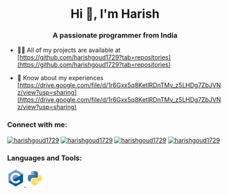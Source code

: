 <h1 align="center">Hi 👋, I'm Harish</h1>
<h3 align="center">A passionate programmer from India</h3>

- 👨‍💻 All of my projects are available at [https://github.com/harishgoud1729?tab=repositories](https://github.com/harishgoud1729?tab=repositories)

- 📄 Know about my experiences [https://drive.google.com/file/d/1r6Gxx5q8KetlRDnTMv_z5LHDg7ZbJVNz/view?usp=sharing](https://drive.google.com/file/d/1r6Gxx5q8KetlRDnTMv_z5LHDg7ZbJVNz/view?usp=sharing)

<h3 align="left">Connect with me:</h3>
<p align="left">
<a href="https://www.codechef.com/users/harishgoud1729" target="blank"><img align="center" src="https://cdn.jsdelivr.net/npm/simple-icons@3.1.0/icons/codechef.svg" alt="harishgoud1729" height="30" width="40" /></a>
<a href="https://www.hackerrank.com/harishgoud1729" target="blank"><img align="center" src="https://raw.githubusercontent.com/rahuldkjain/github-profile-readme-generator/master/src/images/icons/Social/hackerrank.svg" alt="harishgoud1729" height="30" width="40" /></a>
<a href="https://codeforces.com/profile/harishgoud1729" target="blank"><img align="center" src="https://raw.githubusercontent.com/rahuldkjain/github-profile-readme-generator/master/src/images/icons/Social/codeforces.svg" alt="harishgoud1729" height="30" width="40" /></a>
<a href="https://www.hackerearth.com/harishgoud1729" target="blank"><img align="center" src="https://raw.githubusercontent.com/rahuldkjain/github-profile-readme-generator/master/src/images/icons/Social/hackerearth.svg" alt="harishgoud1729" height="30" width="40" /></a>
</p>

<h3 align="left">Languages and Tools:</h3>
<p align="left"> <a href="https://www.cprogramming.com/" target="_blank" rel="noreferrer"> <img src="https://raw.githubusercontent.com/devicons/devicon/master/icons/c/c-original.svg" alt="c" width="40" height="40"/> </a> <a href="https://www.python.org" target="_blank" rel="noreferrer"> <img src="https://raw.githubusercontent.com/devicons/devicon/master/icons/python/python-original.svg" alt="python" width="40" height="40"/> </a> </p>

